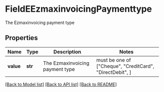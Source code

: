 # FieldEEzmaxinvoicingPaymenttype

The Ezmaxinvoicing payment type

## Properties
Name | Type | Description | Notes
------------ | ------------- | ------------- | -------------
**value** | **str** | The Ezmaxinvoicing payment type |  must be one of ["Cheque", "CreditCard", "DirectDebit", ]

[[Back to Model list]](../README.md#documentation-for-models) [[Back to API list]](../README.md#documentation-for-api-endpoints) [[Back to README]](../README.md)


